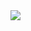 <img src="https://capsule-render.vercel.app/api?type=Waving&color=191B28&fontColor=fff&height=200&section=header&text=GHIBLI%20Advend%20Calendar&fontSize=30&section=header" />
